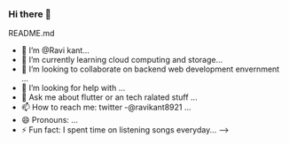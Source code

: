 ### Hi there 👋
README.md
- 🔭 I’m @Ravi kant...
- 🌱 I’m currently learning cloud computing and storage...
- 👯 I’m looking to collaborate on backend web development envernment ...
- 🤔 I’m looking for help with ...
- 💬 Ask me about flutter or an tech ralated stuff ...
- 📫 How to reach me: twitter -@ravikant8921 ...
- 😄 Pronouns: ...
- ⚡ Fun fact: I spent time on listening songs everyday...
-->
